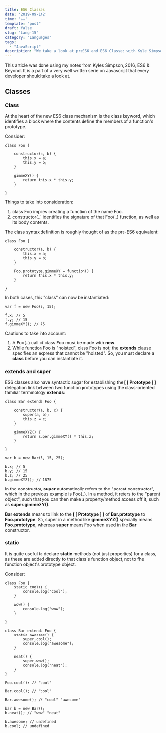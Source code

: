 ```yaml
---
title: ES6 Classes
date: '2019-09-142'
time: '☕️☕️'
template: "post"
draft: false
slug: "Lang-15"
category: "Languages"
tags:
  - "JavaScript"
description: "We take a look at preES6 and ES6 Classes with Kyle Simpson."
---
```



This article was done using my notes from Kyles Simpson, 2016, ES6 & Beyond. It is a part of a very well written serie on Javascript that every developer should take a look at.

## Classes

### Class

At the heart of the new ES6 class mechanism is the class keyword, which identifies a block where the contents define the members of a function's prototype.

Consider:

```
class Foo {

    constructor(a, b) {
        this.x = a;
        this.y = b;
    }

    gimmeXY() {
        return this.x * this.y;
    }

}
```

Things to take into consideration:

1. class Foo implies creating a function of the name Foo.
2. constructor(..) identifies the signature of that Foo(..) function, as well as its body contents.

The class syntax definition is roughly thought of as the pre-ES6 equivalent:

```
class Foo {

    constructor(a, b) {
        this.x = a;
        this.y = b;
    }

    Foo.prototype.gimmeXY = function() {
        return this.x * this.y;
    }

}
```

In both cases, this "class" can now be instantiated:

```
var f = new Foo(5, 15);

f.x; // 5
f.y; // 15
f.gimmeXY(); // 75
```

Cautions to take into account:

1. A Foo(..) call of class Foo must be made with **new**.
2. While function Foo is "hoisted", class Foo is not; the **extends** clause specifies an express that cannot be "hoisted". So, you must declare a **class** before you can instantiate it.

### extends and super

ES6 classes also have syntactic sugar for establishing the **[ [ Prototype ] ]** delegation link between two function prototypes using the class-oriented familiar terminology **extends**:

```
class Bar extends Foo {

    constructor(a, b, c) {
        super(a, b);
        this.z = c;
    }

    gimmeXYZ() {
        return super.gimmeXY() * this.z;
    }

}

var b = new Bar(5, 15, 25);

b.x; // 5
b.y; // 15
b.z; // 25
b.gimmeXYZ(); // 1875
```

In the constructor, **super** automatically refers to the "parent constructor", which in the previous example is Foo(..). In a method, it refers to the "parent object", such that you can then make a property/method access off it, such as **super.gimmeXY()**.

**Bar extends** means to link to the **[ [ Prototype ] ]** of **Bar.prototype** to **Foo.prototype**. So, super in a method like **gimmeXYZ()** specially means **Foo.prototype**, whereas **super** means Foo when used in the **Bar** constructor.

### static

It is quite useful to declare **static** methods (not just properties) for a class, as these are added directly to that class's function object, not to fhe function object's prototype object.

Consider:

```
class Foo {
    static cool() {
        console.log("cool");
    }

    wow() {
        console.log("wow");
    }

}

class Bar extends Foo {
    static awesome() {
        super.cool();
        console.log("awesome");
    }

    neat() {
        super.wow();
        console.log("neat");
    }
}

Foo.cool(); // "cool"

Bar.cool(); // "cool"

Bar.awesome(); // "cool" "awesome"

bar b = new Bar();
b.neat(); // "wow" "neat"

b.awesome; // undefined
b.cool; // undefined
```
